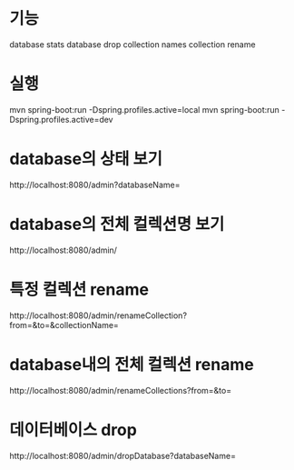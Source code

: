 # 기능
database stats
database drop
collection names
collection rename


# 실행 
mvn spring-boot:run -Dspring.profiles.active=local
mvn spring-boot:run -Dspring.profiles.active=dev


# database의 상태 보기
http://localhost:8080/admin?databaseName=<databaseName>

# database의 전체 컬렉션명 보기
http://localhost:8080/admin/<databaseName>

# 특정 컬렉션 rename
http://localhost:8080/admin/renameCollection?from=<From databaseName>&to=<To databaseName>&collectionName=<collectionName>

# database내의 전체 컬렉션 rename
http://localhost:8080/admin/renameCollections?from=<From databaseName>&to=<To databaseName>

# 데이터베이스 drop
http://localhost:8080/admin/dropDatabase?databaseName=<databaseName>


